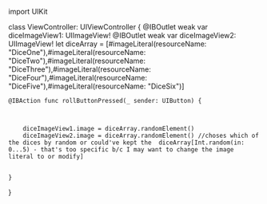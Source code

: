 import UIKit

class ViewController: UIViewController {
    @IBOutlet weak var diceImageView1: UIImageView!
    @IBOutlet weak var diceImageView2: UIImageView!
    let diceArray = [#imageLiteral(resourceName: "DiceOne"),#imageLiteral(resourceName: "DiceTwo"),#imageLiteral(resourceName: "DiceThree"),#imageLiteral(resourceName: "DiceFour"),#imageLiteral(resourceName: "DiceFive"),#imageLiteral(resourceName: "DiceSix")]
       
    @IBAction func rollButtonPressed(_ sender: UIButton) {
        
        
        
        diceImageView1.image = diceArray.randomElement()
        diceImageView2.image = diceArray.randomElement() //choses which of the dices by random or could've kept the  diceArray[Int.random(in: 0...5) - that's too specific b/c I may want to change the image literal to or modify]
                     
        
    }
     
    
}
